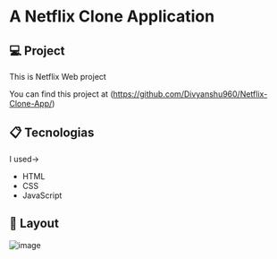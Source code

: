 # A Netflix Clone Application
 
## 💻 Project
 
This is Netflix Web project 
 
You can find this project at (https://github.com/Divyanshu960/Netflix-Clone-App/)

## 📋 Tecnologias 

I used->
- HTML 
- CSS  
- JavaScript  
 
## 🎨 Layout

![image](https://user-images.githubusercontent.com/72182690/214788210-922db035-e743-439f-baeb-333cb7ffc217.png)
